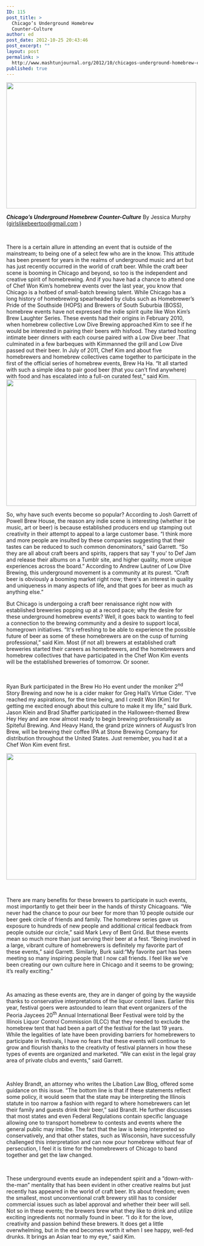 ```yaml
---
ID: 115
post_title: >
  Chicago’s Underground Homebrew
  Counter-Culture
author: ed
post_date: 2012-10-25 20:43:46
post_excerpt: ""
layout: post
permalink: >
  http://www.mashtunjournal.org/2012/10/chicagos-underground-homebrew-counter-culture/
published: true
---
```

<a href="http://www.mashtunjournal.org/wp-content/uploads/2012/10/Iron_Brew_BeerFX_Dewald1.jpg"><img class="alignnone size-full wp-image-117" title="Iron_Brew_BeerFX_Dewald" src="http://www.mashtunjournal.org/wp-content/uploads/2012/10/Iron_Brew_BeerFX_Dewald1.jpg" alt="" width="500" height="332" /></a>

<strong><em>Chicago’s Underground Homebrew Counter-Culture</em></strong>
By Jessica Murphy  (girlslikebeertoo@gmail.com )

&nbsp;

There is a certain allure in attending an event that is outside of the mainstream; to being one of a select few who are in the know. This attitude has been present for years in the realms of underground music and art but has just recently occurred in the world of craft beer. While the craft beer scene is booming in Chicago and beyond, so too is the independent and creative spirit of homebrewing. And if you have had a chance to attend one of Chef Won Kim’s homebrew events over the last year, you know that Chicago is a hotbed of small-batch brewing talent. While Chicago has a long history of homebrewing spearheaded by clubs such as Homebrewer’s Pride of the Southside (HOPS) and Brewers of South Suburbia (BOSS), homebrew events have not expressed the indie spirit quite like Won Kim’s Brew Laughter Series.
These events had their origins in February 2010, when homebrew collective Low Dive Brewing approached Kim to see if he would be interested in pairing their beers with hisfood. They started hosting intimate beer dinners with each course paired with a Low Dive beer .That culminated in a few barbeques with Kimmanned the grill and Low Dive passed out their beer. In July of 2011, Chef Kim and about five homebrewers and homebrew collectives came together to participate in the first of the official series of homebrew events, Brew Ha Ha. “It all started with such a simple idea to pair good beer (that you can’t find anywhere) with food and has escalated into a full-on curated fest,” said Kim.
<a href="http://www.mashtunjournal.org/wp-content/uploads/2012/10/FewSpirits_BeerFX_Dewald1.jpg"><img class="alignnone size-full wp-image-119" title="FewSpirits_BeerFX_Dewald" src="http://www.mashtunjournal.org/wp-content/uploads/2012/10/FewSpirits_BeerFX_Dewald1.jpg" alt="" width="500" height="333" /></a>

So, why have such events become so popular? According to Josh Garrett of Powell Brew House, the reason any indie scene is interesting (whether it be music, art or beer) is because established producers end up stamping out creativity in their attempt to appeal to a large customer base. “I think more and more people are insulted by these companies suggesting that their tastes can be reduced to such common denominators,” said Garrett. “So they are all about craft beers and spirits, rappers that say 'f you' to Def Jam and release their albums on a Tumblr site, and higher quality, more unique experiences across the board.” According to Andrew Lautner of Low Dive Brewing, this underground movement is a community at its purest. “Craft beer is obviously a booming market right now; there's an interest in quality and uniqueness in many aspects of life, and that goes for beer as much as anything else.”

But Chicago is undergoing a craft beer renaissance right now with established breweries popping up at a record pace; why the desire for these underground homebrew events? Well, it goes back to wanting to feel a connection to the brewing community and a desire to support local, homegrown initiatives. “It's refreshing to be able to experience the possible future of beer as some of these homebrewers are on the cusp of turning professional,” said Kim. Most (if not all) brewers at established craft breweries started their careers as homebrewers, and the homebrewers and homebrew collectives that have participated in the Chef Won Kim events will be the established breweries of tomorrow. Or sooner.

&nbsp;

Ryan Burk participated in the Brew Ho Ho event under the moniker 2<sup>nd</sup> Story Brewing and now he is a cider maker for Greg Hall’s Virtue Cider. “I've reached my aspirations, for the time being, and I credit Won [Kim] for getting me excited enough about this culture to make it my life,” said Burk. Jason Klein and Brad Shaffer participated in the Halloween-themed Brew Hey Hey and are now almost ready to begin brewing professionally as Spiteful Brewing. And Heavy Hand, the grand prize winners of August’s Iron Brew, will be brewing their coffee IPA at Stone Brewing Company for distribution throughout the United States. Just remember, you had it at a Chef Won Kim event first.

<a href="http://www.mashtunjournal.org/wp-content/uploads/2012/10/Powell_NikWhite_BeerFX_Dewald2.jpg"><img class="alignnone size-full wp-image-122" title="Powell_NikWhite_BeerFX_Dewald" src="http://www.mashtunjournal.org/wp-content/uploads/2012/10/Powell_NikWhite_BeerFX_Dewald2.jpg" alt="" width="500" height="333" /></a>

&nbsp;

There are many benefits for these brewers to participate in such events, most importantly to get their beer in the hands of thirsty Chicagoans. “We never had the chance to pour our beer for more than 10 people outside our beer geek circle of friends and family. The homebrew series gave us exposure to hundreds of new people and additional critical feedback from people outside our circle,” said Mark Levy of Bent Grid. But these events mean so much more than just serving their beer at a fest. “Being involved in a large, vibrant culture of homebrewers is definitely my favorite part of these events,” said Garrett. Similarly, Burk said:“My favorite part has been meeting so many inspiring people that I now call friends. I feel like we've been creating our own culture here in Chicago and it seems to be growing; it’s really exciting.”

&nbsp;

As amazing as these events are, they are in danger of going by the wayside thanks to conservative interpretations of the liquor control laws. Earlier this year, festival goers were astounded to learn that event organizers of the Peoria Jaycees 20<sup>th</sup> Annual International Beer Festival were told by the Illinois Liquor Control Commission (ILCC) that they needed to exclude the homebrew tent that had been a part of the festival for the last 19 years. While the legalities of late have been providing barriers for homebrewers to participate in festivals, I have no fears that these events will continue to grow and flourish thanks to the creativity of festival planners in how these types of events are organized and marketed. “We can exist in the legal gray area of private clubs and events,” said Garrett.

&nbsp;

Ashley Brandt, an attorney who writes the Libation Law Blog, offered some guidance on this issue. “The bottom line is that if these statements reflect some policy, it would seem that the state may be interpreting the Illinois statute in too narrow a fashion with regard to where homebrewers can let their family and guests drink their beer,” said Brandt. He further discusses that most states and even Federal Regulations contain specific language allowing one to transport homebrew to contests and events where the general public may imbibe. The fact that the law is being interpreted so conservatively, and that other states, such as Wisconsin, have successfully challenged this interpretation and can now pour homebrew without fear of persecution, I feel it is time for the homebrewers of Chicago to band together and get the law changed.

&nbsp;

These underground events exude an independent spirit and a ”down-with-the-man” mentality that has been evident in other creative realms but just recently has appeared in the world of craft beer. It’s about freedom; even the smallest, most unconventional craft brewery still has to consider commercial issues such as label approval and whether their beer will sell. Not so in these events; the brewers brew what they like to drink and utilize exciting ingredients not normally found in beer. “I do it for the love, creativity and passion behind these brewers. It does get a little overwhelming, but in the end becomes worth it when I see happy, well-fed drunks. It brings an Asian tear to my eye,” said Kim.

&nbsp;

&nbsp;

&nbsp;